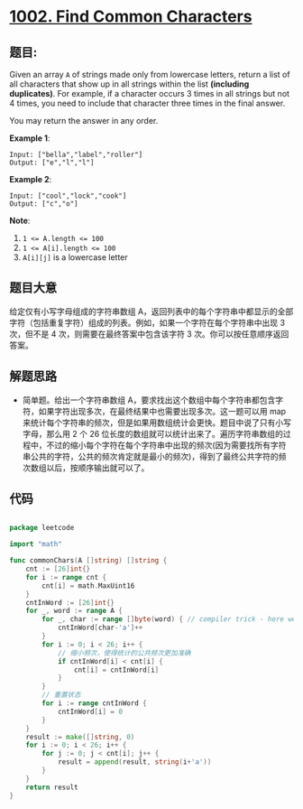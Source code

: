 # [1002. Find Common Characters](https://leetcode.com/problems/find-common-characters/)


## 题目:

Given an array `A` of strings made only from lowercase letters, return a list of all characters that show up in all strings within the list **(including duplicates)**. For example, if a character occurs 3 times in all strings but not 4 times, you need to include that character three times in the final answer.

You may return the answer in any order.

**Example 1**:

    Input: ["bella","label","roller"]
    Output: ["e","l","l"]

**Example 2**:

    Input: ["cool","lock","cook"]
    Output: ["c","o"]

**Note**:

1. `1 <= A.length <= 100`
2. `1 <= A[i].length <= 100`
3. `A[i][j]` is a lowercase letter

## 题目大意

给定仅有小写字母组成的字符串数组 A，返回列表中的每个字符串中都显示的全部字符（包括重复字符）组成的列表。例如，如果一个字符在每个字符串中出现 3 次，但不是 4 次，则需要在最终答案中包含该字符 3 次。你可以按任意顺序返回答案。


## 解题思路

- 简单题。给出一个字符串数组 A，要求找出这个数组中每个字符串都包含字符，如果字符出现多次，在最终结果中也需要出现多次。这一题可以用 map 来统计每个字符串的频次，但是如果用数组统计会更快。题目中说了只有小写字母，那么用 2 个 26 位长度的数组就可以统计出来了。遍历字符串数组的过程中，不过的缩小每个字符在每个字符串中出现的频次(因为需要找所有字符串公共的字符，公共的频次肯定就是最小的频次)，得到了最终公共字符的频次数组以后，按顺序输出就可以了。


## 代码

```go

package leetcode

import "math"

func commonChars(A []string) []string {
	cnt := [26]int{}
	for i := range cnt {
		cnt[i] = math.MaxUint16
	}
	cntInWord := [26]int{}
	for _, word := range A {
		for _, char := range []byte(word) { // compiler trick - here we will not allocate new memory
			cntInWord[char-'a']++
		}
		for i := 0; i < 26; i++ {
			// 缩小频次，使得统计的公共频次更加准确
			if cntInWord[i] < cnt[i] {
				cnt[i] = cntInWord[i]
			}
		}
		// 重置状态
		for i := range cntInWord {
			cntInWord[i] = 0
		}
	}
	result := make([]string, 0)
	for i := 0; i < 26; i++ {
		for j := 0; j < cnt[i]; j++ {
			result = append(result, string(i+'a'))
		}
	}
	return result
}

```